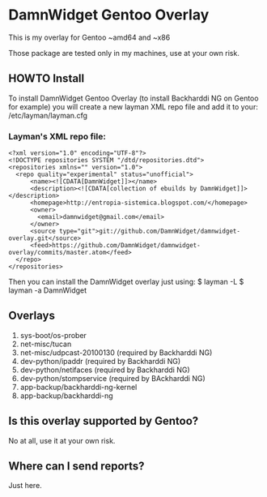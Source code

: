 DamnWidget Gentoo Overlay
=========================

This is my overlay for Gentoo ~amd64 and ~x86

Those package are tested only in my machines, use at your own risk.

HOWTO Install
-------------

To install DamnWidget Gentoo Overlay (to install Backharddi NG on Gentoo for example) you will
create a new layman XML repo file and add it to your: 
	/etc/layman/layman.cfg 

### Layman's XML repo file:

	<?xml version="1.0" encoding="UTF-8"?>
	<!DOCTYPE repositories SYSTEM "/dtd/repositories.dtd">
	<repositories xmlns="" version="1.0">
	  <repo quality="experimental" status="unofficial">
	      <name><![CDATA[DamnWidget]]></name>
	      <description><![CDATA[collection of ebuilds by DamnWidget]]></description>
	      <homepage>http://entropia-sistemica.blogspot.com/</homepage>
	      <owner>
	        <email>damnwidget@gmail.com</email>
	      </owner>
	      <source type="git">git://github.com/DamnWidget/damnwidget-overlay.git</source>
	      <feed>https://github.com/DamnWidget/damnwidget-overlay/commits/master.atom</feed>
	  </repo>
	</repositories>

Then you can install the DamnWidget overlay just using:
	$ layman -L
	$ layman -a DamnWidget

Overlays
--------

1. sys-boot/os-prober
2. net-misc/tucan
3. net-misc/udpcast-20100130 (required by Backharddi NG)
4. dev-python/ipaddr (required by Backharddi NG)
5. dev-python/netifaces (required by Backharddi NG)
6. dev-python/stompservice (required by BAckharddi NG)
7. app-backup/backharddi-ng-kernel
8. app-backup/backharddi-ng

Is this overlay supported by Gentoo?
------------------------------------

No at all, use it at your own risk.

Where can I send reports?
-------------------------
Just here.

